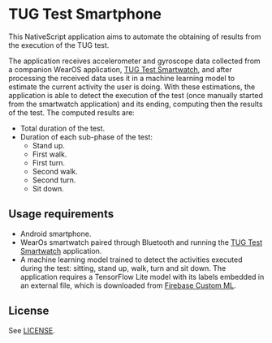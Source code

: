 # TUG Test Smartphone

This NativeScript application aims to automate the obtaining of results from the execution of the TUG test.

The application receives accelerometer and gyroscope data collected from a companion WearOS application,
[TUG Test Smartwatch](https://github.com/matey97/TugTestSmartwatch), and after processing the received data uses it in
a machine learning model to estimate the current activity the user is doing. With these estimations, the application
is able to detect the execution of the test (once manually started from the smartwatch application) and its ending,
computing then the results of the test. The computed results are:

- Total duration of the test.
- Duration of each sub-phase of the test:
    - Stand up.
    - First walk.
    - First turn.
    - Second walk.
    - Second turn.
    - Sit down.

## Usage requirements

- Android smartphone.
- WearOs smartwatch paired through Bluetooth and running the [TUG Test Smartwatch](https://github.com/matey97/TugTestSmartwatch) application.
- A machine learning model trained to detect the activities executed during the test: sitting, stand up, walk, turn and sit down.
The application requires a TensorFlow Lite model with its labels embedded in an external file, which is downloaded from [Firebase Custom ML](https://firebase.google.com/docs/ml/use-custom-models).


## License

See [LICENSE](./LICENSE).


